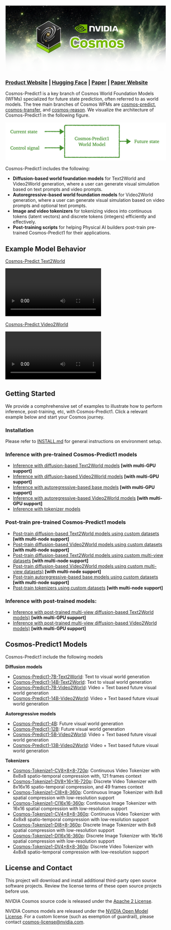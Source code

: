<p align="center">
    <img src="assets/nvidia-cosmos-header.png" alt="NVIDIA Cosmos Header">
</p>

### [Product Website](https://www.nvidia.com/en-us/ai/cosmos/) | [Hugging Face](https://huggingface.co/collections/nvidia/cosmos-predict1-67c9d1b97678dbf7669c89a7) | [Paper](https://arxiv.org/abs/2501.03575) | [Paper Website](https://research.nvidia.com/labs/dir/cosmos-predict1)

Cosmos-Predict1 is a key branch of Cosmos World Foundation Models (WFMs) specialized for future state prediction, often referred to as world models. The tree main branches of Cosmos WFMs are [cosmos-predict](https://github.com/nvidia-cosmos/cosmos-predict1), [cosmos-transfer](https://github.com/nvidia-cosmos/cosmos-transfer1), and [cosmos-reason](https://github.com/nvidia-cosmos/cosmos-reason1). We visualize the architecture of Cosmos-Predict1 in the following figure.

<p align="center">
    <img src="assets/predict1_diagram.png" alt="Cosmos-Predict1 Architecture Diagram">
</p>


Cosmos-Predict1 includes the following:

- **Diffusion-based world foundation models** for Text2World and Video2World generation, where a user can generate visual simulation based on text prompts and video prompts.
- **Autoregressive-based world foundation models** for Video2World generation, where a user can generate visual simulation based on video prompts and optional text prompts.
- **Image and video tokenizers** for tokenizing videos into continuous tokens (latent vectors) and discrete tokens (integers) efficiently and effectively.
- **Post-training scripts** for helping Physical AI builders post-train pre-trained Cosmos-Predict1 for their applications.

## Example Model Behavior

 [Cosmos-Predict Text2World](https://github.com/nvidia-cosmos/cosmos-predict1)

<video src="https://github.com/user-attachments/assets/8abcc5d0-0840-47ae-8f95-10fc0dae7092"> Your browser does not support the video tag.</video>

[Cosmos-Predict Video2World](https://github.com/nvidia-cosmos/cosmos-predict1)

<video src="https://github.com/user-attachments/assets/d598af27-55de-4bc9-b68e-24b70876be9f"> Your browser does not support the video tag. </video>

## Getting Started

We provide a comphrehensive set of examples to illustrate how to perform inference, post-training, etc, with Cosmos-Predict1. Click a relevant example below and start your Cosmos journey.

### Installation

Please refer to [INSTALL.md](INSTALL.md) for general instructions on environment setup.

### Inference with pre-trained Cosmos-Predict1 models
* [Inference with diffusion-based Text2World models](/examples/inference_diffusion_text2world.md) **[with multi-GPU support]**
* [Inference with diffusion-based Video2World models](/examples/inference_diffusion_video2world.md) **[with multi-GPU support]**
* [Inference with autoregressive-based base models](/examples/inference_autoregressive_base.md) **[with multi-GPU support]**
* [Inference with autoregressive-based Video2World models](/examples/inference_autoregressive_video2world.md) **[with multi-GPU support]**
* [Inference with tokenizer models](/examples/inference_tokenizer.md)

### Post-train pre-trained Cosmos-Predict1 models
* [Post-train diffusion-based Text2World models using custom datasets](/examples/post-training_diffusion_text2world.md) **[with multi-node support]**
* [Post-train diffusion-based Video2World models using custom datasets](/examples/post-training_diffusion_video2world.md) **[with multi-node support]**
* [Post-train diffusion-based Text2World models using custom multi-view datasets](/examples/post-training_diffusion_text2world_multiview.md) **[with multi-node support]**
* [Post-train diffusion-based Video2World models using custom multi-view datasets)](/examples/post-training_diffusion_video2world_multiview.md) **[with multi-node support]**
* [Post-train autoregressive-based base models using custom datasets](/examples/post-training_autoregressive_base.md) **[with multi-node support]**
* [Post-train tokenizers using custom datasets](/examples/post-training_tokenizer.md) **[with multi-node support]**

### Inference with post-trained models:
* [Inference with post-trained multi-view diffusion-based Text2World models)](/examples/inference_diffusion_text2world_multiview.md) **[with multi-GPU support]**
* [Inference with post-trained multi-view diffusion-based Video2World models)](/examples/inference_diffusion_video2world_multiview.md) **[with multi-GPU support]**


## Cosmos-Predict1 Models

Cosmos-Predict1 include the following models

**Diffusion models**

* [Cosmos-Predict1-7B-Text2World](https://huggingface.co/nvidia/Cosmos-Predict1-7B-Text2World): Text to visual world generation
* [Cosmos-Predict1-14B-Text2World](https://huggingface.co/nvidia/Cosmos-Predict1-14B-Text2World): Text to visual world generation
* [Cosmos-Predict1-7B-Video2World](https://huggingface.co/nvidia/Cosmos-Predict1-7B-Video2World): Video + Text based future visual world generation
* [Cosmos-Predict1-14B-Video2World](https://huggingface.co/nvidia/Cosmos-Predict1-14B-Video2World): Video + Text based future visual world generation

**Autoregressive models**

* [Cosmos-Predict1-4B](https://huggingface.co/nvidia/Cosmos-Predict1-4B): Future visual world generation
* [Cosmos-Predict1-12B](https://huggingface.co/nvidia/Cosmos-Predict1-12B): Future visual world generation
* [Cosmos-Predict1-5B-Video2World](https://huggingface.co/nvidia/Cosmos-Predict1-5B-Video2World): Video + Text based future visual world generation
* [Cosmos-Predict1-13B-Video2World](https://huggingface.co/nvidia/Cosmos-Predict1-13B-Video2World): Video + Text based future visual world generation

**Tokenizers**

* [Cosmos-Tokenize1-CV8×8×8-720p](https://huggingface.co/nvidia/Cosmos-Tokenize1-CV8x8x8-720p): Continuous Video Tokenizer with 8x8x8 spatio-temporal compression with, 121 frames context
* [Cosmos-Tokenize1-DV8×16×16-720p](https://huggingface.co/nvidia/Cosmos-Tokenize1-DV8x16x16-720p): Discrete Video Tokenizer with 8x16x16 spatio-temporal compression, and 49 frames context
* [Cosmos-Tokenize1-CI8×8-360p](https://huggingface.co/nvidia/Cosmos-Tokenize1-CI8x8-360p): Continuous Image Tokenizer with 8x8 spatial compression with low-resolution support
* [Cosmos-Tokenize1-CI16x16-360p](https://huggingface.co/nvidia/Cosmos-Tokenize1-CI16x16-360p): Continuous Image Tokenizer with 16x16 spatial compression with low-resolution support
* [Cosmos-Tokenize1-CV4×8×8-360p](https://huggingface.co/nvidia/Cosmos-Tokenize1-CV4x8x8-360p): Continuous Video Tokenizer with 4x8x8 spatio-temporal compression with low-resolution support
* [Cosmos-Tokenize1-DI8×8-360p](https://huggingface.co/nvidia/Cosmos-Tokenize1-DI8x8-360p): Discrete Image Tokenizer with 8x8 spatial compression with low-resolution support
* [Cosmos-Tokenize1-DI16x16-360p](https://huggingface.co/nvidia/Cosmos-Tokenize1-DI16x16-360p): Discrete Image Tokenizer with 16x16 spatial compression with low-resolution support
* [Cosmos-Tokenize1-DV4×8×8-360p](https://huggingface.co/nvidia/Cosmos-Tokenize1-DV4x8x8-360p): Discrete Video Tokenizer with 4x8x8 spatio-temporal compression with low-resolution support

<!-- ------------------------------ -->

## License and Contact

This project will download and install additional third-party open source software projects. Review the license terms of these open source projects before use.

NVIDIA Cosmos source code is released under the [Apache 2 License](https://www.apache.org/licenses/LICENSE-2.0).

NVIDIA Cosmos models are released under the [NVIDIA Open Model License](https://www.nvidia.com/en-us/agreements/enterprise-software/nvidia-open-model-license). For a custom license (such as exemption of guardrail), please contact [cosmos-license@nvidia.com](mailto:cosmos-license@nvidia.com).
